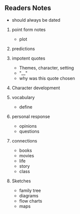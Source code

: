 ## Readers Notes
- should always be dated

1. point form notes 
	- plot 

2. predictions
3. impotent quotes
	- Themes, character, setting
	- "__"
	- why was this quote chosen
4. Character development
5. vocabulary
	- define
6. personal response 
	- opinions
	- questions
7. connections
	- books 
	- movies
	- life
	- story
	- class
8. Sketches
	- family tree
	- diagrams
	- flow charts
	- maps